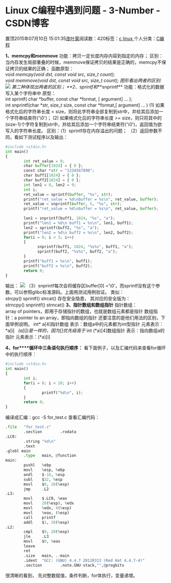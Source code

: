 
# Linux C编程中遇到问题 - 3-Number - CSDN博客


置顶2015年07月10日 15:01:35[庞叶蒙](https://me.csdn.net/pangyemeng)阅读数：420标签：[c																](https://so.csdn.net/so/search/s.do?q=c&t=blog)[linux																](https://so.csdn.net/so/search/s.do?q=linux&t=blog)[
							](https://so.csdn.net/so/search/s.do?q=c&t=blog)个人分类：[C编程																](https://blog.csdn.net/pangyemeng/article/category/5429119)


**1、memcpy****和****memmove**
功能：拷贝一定长度内存内容到指定的内存；
区别：当内存发生局部重叠的时候，memmove保证拷贝的结果是正确的，memcpy不保证拷贝的结果的正确；
函数原型：
void *memcpy(void *dst, const void *src, size_t count);
void *memmove(void *dst, const void *src, size_t count);
图形看出两者的区别:
![](https://img-blog.csdn.net/20150715154229611?watermark/2/text/aHR0cDovL2Jsb2cuY3Nkbi5uZXQv/font/5a6L5L2T/fontsize/400/fill/I0JBQkFCMA==/dissolve/70/gravity/Center)
第二种体现出两者的区别；
**2、sprintf****和****snprintf**
功能：格式化的数据写入某个字符串中
原型：
int sprintf( char *buffer, const char *format, [ argument] … );
int snprintf(char *str, size_t size, const char *format,[ argument] … )
(1) 如果格式化后的字符串长度 < size，则将此字符串全部复制到str中，并给其后添加一个字符串结束符('\0')；
(2) 如果格式化后的字符串长度 >= size，则只将其中的(size-1)个字符复制到str中，并给其后添加一个字符串结束符('\0')，返回值为欲写入的字符串长度。
区别：（1）sprintf存在内存溢出的问题；
（2）返回参数不同，看如下测试程序以及输出：
```python
#include <stdio.h>
int main()
{
        int ret_value = 0;
        char buffer[1024] = { 0 };
        const char *str = "1234567890";
        char buff1[1024] = { 0 };
        char buff2[1024] = { 0 };
        int len1 = 0, len2 = 0;
        int i;
        ret_value = sprintf(buffer, "%s", str);
        printf("ret_value = %d\nbuffer = %s\n", ret_value, buffer);
        ret_value = snprintf(buffer, 5, "%s", str);
        printf("ret_value = %d\nbuffer = %s\n", ret_value, buffer);
    
        len1 = snprintf(buff1, 1024, "%s", "a");
        printf("len1 = %d\n buff1 = %s\n", len1, buff1);
        len2 = sprintf(buff2, "%s", "a");
        printf("len2 = %d\n buff2 = %s\n", len2, buff2);    
        for(i = 0; i < 3; i++)
        {   
              snprintf(buff1, 1024, "%s%s", buff1, "a");
              sprintf(buff2, "%s%s", buff2, "a");
        }   
        printf("buff1 = %s\n", buff1);
        printf("buff2 = %s\n", buff2);
        return 0;
}
```
输出：
![](https://img-blog.csdn.net/20150715154618751?watermark/2/text/aHR0cDovL2Jsb2cuY3Nkbi5uZXQv/font/5a6L5L2T/fontsize/400/fill/I0JBQkFCMA==/dissolve/70/gravity/Center)
（3）snprintf每次会将缓存区buffer[0] =’\0’，而sprintf没有这个参数，可以参照glibc标准源码。上面用测试用例验证。
类似：strcpy() sprintf() strcat() 存在安全隐患， 其对应的安全版为：
strncpy() snprintf() strncat()
**3、指针数组和数组指针**
指针数组：array of pointers，即用于存储指针的数组，也就是数组元素都是指针
数组指针：a pointer to an array，即指向数组的指针
还要注意的是他们用法的区别，下面举例说明。
int* a[4]指针数组
表示：数组a中的元素都为int型指针
元素表示：*a[i]   *(a[i])是一样的，因为[]优先级高于*
int (*a)[4]数组指针
表示：指向数组a的指针
元素表示：(*a)[i]

**4、for****循环中三条语句执行顺序：**
看下面例子，以及汇编代码来查看for循环中的执行顺序：

```python
#include <stdio.h>
int main()
{
        int i;
        for(i = 0; i < 10; i++)
        {
                printf("%d\n", i);
        }
        return 0;
}
```
编译成汇编：gcc -S for_test.c
查看汇编代码：

```python
.file   "for_test.c"
        .section        .rodata
.LC0:
        .string "%d\n"
        .text
.globl main
        .type   main, @function
main:
        pushl   %ebp
        movl    %esp, %ebp
        andl    $-16, %esp
        subl    $32, %esp
        movl    $0, 28(%esp)
        jmp     .L2
.L3:
        movl    $.LC0, %eax
        movl    28(%esp), %edx
        movl    %edx, 4(%esp)
        movl    %eax, (%esp)
        call    printf
        addl    $1, 28(%esp)
.L2:
        cmpl    $9, 28(%esp)
        jle     .L3
        movl    $0, %eax
        leave
        ret
        .size   main, .-main
        .ident  "GCC: (GNU) 4.4.7 20120313 (Red Hat 4.4.7-4)"
        .section        .note.GNU-stack,"",@progbits
```
很清晰的看到，
先对整数赋值，条件判断，for体执行，变量递增。




